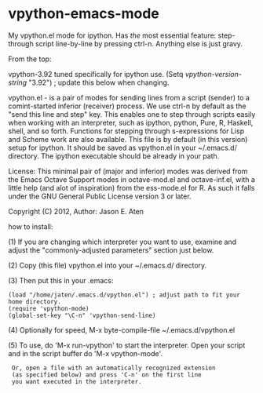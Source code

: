 vpython-emacs-mode
==================

My vpython.el mode for ipython. Has *the* most essential feature: step-through
script line-by-line by pressing ctrl-n.  Anything else is just gravy.


From the top:

 vpython-3.92
 tuned specifically for ipython use.
 (Setq *vpython-version-string* "3.92") ; update this below when changing.

 vpython.el     - is a pair of modes for sending lines from a 
                  script (sender) to a comint-started inferior 
                  (receiver) process. We  use ctrl-n by default as 
                  the "send this line and step" key. This enables 
                  one to step through scripts easily when working
                  with an interpreter, such as ipython, python, Pure, 
                  R, Haskell, shell, and so forth. Functions for
                  stepping through s-expressions for Lisp and 
                  Scheme work are also available. This file is
                  by default (in this version) setup for ipython.
                  It should be saved as vpython.el in your ~/.emacs.d/
                  directory. The ipython executable should be already
                  in your path.

 License:      This minimal pair of (major and inferior) modes
               was derived from the Emacs Octave Support modes in 
               octave-mod.el and octave-inf.el, with a little help 
               (and alot of inspiration) from the ess-mode.el for
               R. As such it falls under the GNU General Public
               License version 3 or later.

 Copyright (C) 2012, Author: Jason E. Aten

 how to install:

 (1) If you are changing which interpreter you want to use, examine
     and adjust the "commonly-adjusted parameters" section just below.

 (2) Copy (this file) vpython.el into your ~/.emacs.d/  directory.

 (3) Then put this in your .emacs:

    (load "/home/jaten/.emacs.d/vpython.el") ; adjust path to fit your home directory.
    (require 'vpython-mode)
    (global-set-key "\C-n" 'vpython-send-line)

 (4) Optionally for speed, M-x byte-compile-file <enter> 
                           ~/.emacs.d/vpython.el <enter>

 (5) To use, do 'M-x run-vpython' to start the interpreter. Open
     your script and in the script buffer do 'M-x vpython-mode'.

     Or, open a file with an automatically recognized extension
     (as specified below) and press 'C-n' on the first line
     you want executed in the interpreter.
